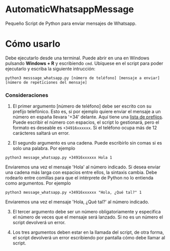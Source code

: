 # AutomaticWhatsappMessage
Pequeño Script de Python para enviar mensajes de Whatsapp.

# Cómo usarlo

Debe ejecutarlo desde una terminal. Puede abrir en una en
Windows pulsando **Windows + R** y escribiendo `cmd`.
Ubíquese en el script para poder ejecutarlo y escriba la
siguiente intrucción:

~~~
python3 messsage_whatsapp.py [número de teléfono] [mensaje a enviar] [número de repeticiones del mensaje]
~~~

### Consideraciones
1. El primer argumento [número de teléfono] debe ser escrito con su prefijo telefónico.
Esto es, si por ejemplo quiere enviar el mensaje a un número en españa llevara '+34' delante.
Aquí tiene una [lista de prefijos](https://es.wikipedia.org/wiki/Anexo:Prefijos_telef%C3%B3nicos_mundiales).
Puede escribir el número con espacios, el script lo gestionará, pero el formato es deseable es
`+34916xxxxxx`. Si el teléfono ocupa más de 12 carácteres saltará un error.

2. El segundo argumento es una cadena. Puede escribirlo sin comas si es solo una palabra.
Por ejemplo
~~~
python3 message_whatsapp.py +34916xxxxxx Hola 1
~~~
Enviaremos una vez el mensaje 'Hola' al número indicado.
Si desea enviar una cadena más larga con espacios entre ellos, la sintaxis cambia.
Debe rodearlo entre comillas para que el intérprete de Python no lo entienda como argumentos.
Por ejemplo
~~~
python3 message_whatsapp.py +34916xxxxxx "Hola, ¿Qué tal?" 1
~~~
Enviaremos una vez el mensaje 'Hola, ¿Qué tal?' al número indicado.

3. El tercer argumento debe ser un número obligatoriamente y especifica el número de veces
que el mensaje será lanzado. Si no es un número el script devolverá un error.

4. Los tres argumentos deben estar en la llamada del script, de otra forma, el script
devolverá un error escribiendo por pantalla cómo debe llamar al script.
